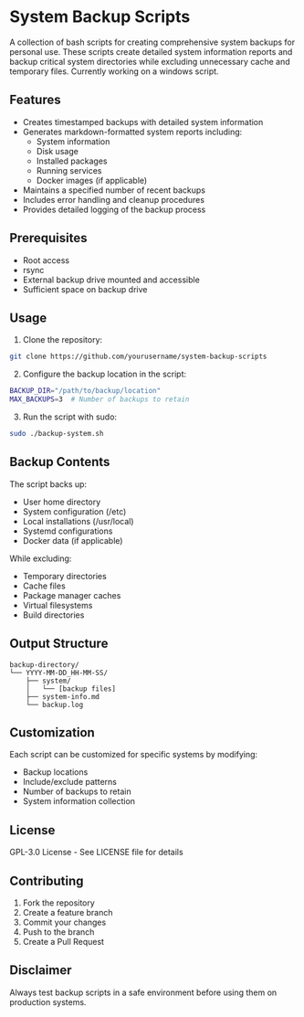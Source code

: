 # System Backup Scripts

A collection of bash scripts for creating comprehensive system backups for personal use. These scripts create detailed system information reports and backup critical system directories while excluding unnecessary cache and temporary files. Currently working on a windows script.

## Features

- Creates timestamped backups with detailed system information
- Generates markdown-formatted system reports including:
  - System information
  - Disk usage
  - Installed packages
  - Running services
  - Docker images (if applicable)
- Maintains a specified number of recent backups
- Includes error handling and cleanup procedures
- Provides detailed logging of the backup process

## Prerequisites

- Root access
- rsync
- External backup drive mounted and accessible
- Sufficient space on backup drive

## Usage

1. Clone the repository:
```bash
git clone https://github.com/yourusername/system-backup-scripts
```

2. Configure the backup location in the script:
```bash
BACKUP_DIR="/path/to/backup/location"
MAX_BACKUPS=3  # Number of backups to retain
```

3. Run the script with sudo:
```bash
sudo ./backup-system.sh
```

## Backup Contents

The script backs up:
- User home directory
- System configuration (/etc)
- Local installations (/usr/local)
- Systemd configurations
- Docker data (if applicable)

While excluding:
- Temporary directories
- Cache files
- Package manager caches
- Virtual filesystems
- Build directories

## Output Structure

```
backup-directory/
└── YYYY-MM-DD_HH-MM-SS/
    ├── system/
    │   └── [backup files]
    ├── system-info.md
    └── backup.log
```

## Customization

Each script can be customized for specific systems by modifying:
- Backup locations
- Include/exclude patterns
- Number of backups to retain
- System information collection

## License

GPL-3.0 License - See LICENSE file for details

## Contributing

1. Fork the repository
2. Create a feature branch
3. Commit your changes
4. Push to the branch
5. Create a Pull Request

## Disclaimer

Always test backup scripts in a safe environment before using them on production systems.